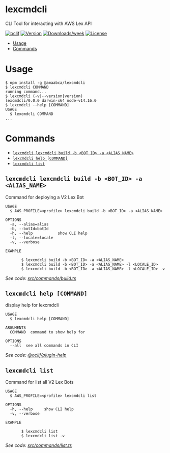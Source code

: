 lexcmdcli
=========

CLI Tool for interacting with AWS Lex API

[![oclif](https://img.shields.io/badge/cli-oclif-brightgreen.svg)](https://oclif.io)
[![Version](https://img.shields.io/npm/v/lexcmdcli.svg)](https://npmjs.org/package/lexcmdcli)
[![Downloads/week](https://img.shields.io/npm/dw/lexcmdcli.svg)](https://npmjs.org/package/lexcmdcli)
[![License](https://img.shields.io/npm/l/lexcmdcli.svg)](https://github.com/amaabca/lexcmdcli/blob/master/package.json)

<!-- toc -->
* [Usage](#usage)
* [Commands](#commands)
<!-- tocstop -->
# Usage
<!-- usage -->
```sh-session
$ npm install -g @amaabca/lexcmdcli
$ lexcmdcli COMMAND
running command...
$ lexcmdcli (-v|--version|version)
lexcmdcli/0.0.0 darwin-x64 node-v14.16.0
$ lexcmdcli --help [COMMAND]
USAGE
  $ lexcmdcli COMMAND
...
```
<!-- usagestop -->
# Commands
<!-- commands -->
* [`lexcmdcli lexcmdcli build -b <BOT_ID> -a <ALIAS_NAME>`](#lexcmdcli-lexcmdcli-build--b-bot_id--a-alias_name)
* [`lexcmdcli help [COMMAND]`](#lexcmdcli-help-command)
* [`lexcmdcli list`](#lexcmdcli-list)

## `lexcmdcli lexcmdcli build -b <BOT_ID> -a <ALIAS_NAME>`

Command for deploying a V2 Lex Bot

```
USAGE
  $ AWS_PROFILE=<profile> lexcmdcli build -b <BOT_ID> -a <ALIAS_NAME>

OPTIONS
  -a, --alias=alias
  -b, --botId=botId
  -h, --help           show CLI help
  -l, --locale=locale
  -v, --verbose

EXAMPLE

       $ lexcmdcli build -b <BOT_ID> -a <ALIAS_NAME>
       $ lexcmdcli build -b <BOT_ID> -a <ALIAS_NAME> -l <LOCALE_ID>
       $ lexcmdcli build -b <BOT_ID> -a <ALIAS_NAME> -l <LOCALE_ID> -v
```

_See code: [src/commands/build.ts](https://github.com/amaabca/lexcmdcli/blob/v0.0.0/src/commands/build.ts)_

## `lexcmdcli help [COMMAND]`

display help for lexcmdcli

```
USAGE
  $ lexcmdcli help [COMMAND]

ARGUMENTS
  COMMAND  command to show help for

OPTIONS
  --all  see all commands in CLI
```

_See code: [@oclif/plugin-help](https://github.com/oclif/plugin-help/blob/v3.2.2/src/commands/help.ts)_

## `lexcmdcli list`

Command for list all V2 Lex Bots

```
USAGE
  $ AWS_PROFILE=<profile> lexcmdcli list

OPTIONS
  -h, --help     show CLI help
  -v, --verbose

EXAMPLE

       $ lexcmdcli list
       $ lexcmdcli list -v
```

_See code: [src/commands/list.ts](https://github.com/amaabca/lexcmdcli/blob/v0.0.0/src/commands/list.ts)_
<!-- commandsstop -->
